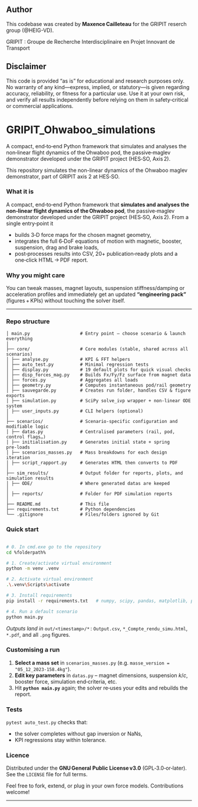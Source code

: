 ## **Author**  
This codebase was created by **Maxence Cailleteau** for the GRIPIT reserch group (@HEIG-VD).

GRIPIT : Groupe de Recherche Interdisciplinaire en Projet Innovant de Transport


## **Disclaimer**
This code is provided “as is” for educational and research purposes only. No warranty of any kind—express, implied, or statutory—is given regarding accuracy, reliability, or fitness for a particular use. Use it at your own risk, and verify all results independently before relying on them in safety‑critical or commercial applications.


# GRIPIT_Ohwaboo_simulations
A compact, end‑to‑end Python framework that simulates and analyses the non‑linear flight dynamics of the Ohwaboo pod, the passive‑maglev demonstrator developed under the GRIPIT project (HES‑SO, Axis 2). 


This repository simulates the non-linear dynamics of the Ohwaboo maglev demonstrator, part of GRIPIT axis 2 at HES‑SO.


### What it is

A compact, end‑to‑end Python framework that **simulates and analyses the non‑linear flight dynamics of the Ohwaboo pod**, the passive‑maglev demonstrator developed under the GRIPIT project (HES‑SO, Axis 2). From a single entry‑point it

* builds 3‑D force maps for the chosen magnet geometry,
* integrates the full 6‑DoF equations of motion with magnetic, booster, suspension, drag and brake loads,
* post‑processes results into CSV, 20+ publication‑ready plots and a one‑click HTML → PDF report.

### Why you might care

You can tweak masses, magnet layouts, suspension stiffness/damping or acceleration profiles and immediately get an updated **“engineering pack”** (figures + KPIs) without touching the solver itself.

---

### Repo structure

```
│ main.py                   # Entry point – choose scenario & launch everything
│
├── core/                   # Core modules (stable, shared across all scenarios)
│ ├── analyse.py            # KPI & FFT helpers
│ ├── auto_test.py          # Minimal regression tests
│ ├── display.py            # 19 default plots for quick visual checks
│ ├── disp_forces_mag.py    # Builds Fx/Fy/Fz surface from magnet data
│ ├── forces.py             # Aggregates all loads
│ ├── geometry.py           # Computes instantaneous pod/rail geometry
│ ├── sauvegarde.py         # Creates run folder, handles CSV & figure exports
│ ├── simulation.py         # SciPy solve_ivp wrapper + non‑linear ODE system
│ ├── user_inputs.py        # CLI helpers (optional)
│
├── scenarios/              # Scenario-specific configuration and modifiable logic
│ ├── datas.py              # Centralised parameters (rail, pod, control flags…)
│ ├── initialisation.py     # Generates initial state + spring pre‑loads
│ ├── scenarios_masses.py   # Mass breakdowns for each design iteration
│ ├── script_rapport.py     # Generates HTML then converts to PDF
│
├── sim_results/            # Output folder for reports, plots, and simulation results
│ ├── ODE/                  # Where generated datas are keeped
│
│ ├── reports/              # Folder for PDF simulation reports
│
├── README.md               # This file
├── requirements.txt        # Python dependencies
└── .gitignore              # Files/folders ignored by Git
```

### Quick start

```bash

# 0. In cmd.exe go to the repository
cd %folderpath%

# 1. Create/activate virtual environment
python -m venv .venv

# 2. Activate virtual environment
.\.venv\Scripts\activate

# 3. Install requirements
pip install -r requirements.txt   # numpy, scipy, pandas, matplotlib, pdfkit…

# 4. Run a default scenario
python main.py
```

*Outputs land in* `out/<timestamp>/*` :
`Output.csv`, `*_Compte_rendu_simu.html`, `*.pdf`, and all `.png` figures.

### Customising a run

1. **Select a mass set** in `scenarios_masses.py` (e.g. `masse_version = "05_12_2023-158.4kg"`).
2. **Edit key parameters** in `datas.py` – magnet dimensions, suspension $k/c$, booster force, simulation end‑criteria, etc.
3. Hit **`python main.py`** again; the solver re‑uses your edits and rebuilds the report.

### Tests

`pytest auto_test.py` checks that:

* the solver completes without gap inversion or NaNs,
* KPI regressions stay within tolerance.

### Licence

Distributed under the **GNU General Public License v3.0** (GPL‑3.0‑or‑later).  
See the `LICENSE` file for full terms.

Feel free to fork, extend, or plug in your own force models. Contributions welcome!

---
